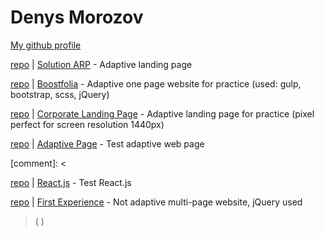 # Denys Morozov

[My github profile](https://github.com/beniciodenys)

[repo](https://github.com/beniciodenys/solution-arp/tree/main) | [Solution ARP](https://beniciodenys.github.io/solution-arp// "solution arp") - Adaptive landing page

[repo](https://github.com/beniciodenys/boostfolia-app) | [Boostfolia](https://beniciodenys.github.io/boostfolia/ "boostfolia") - Adaptive one page website for practice (used: gulp, bootstrap, scss, jQuery)

[repo](https://github.com/beniciodenys/CorporateLandingPage) | [Corporate Landing Page](https://beniciodenys.github.io/CorporateLandingPage/ "corporate landing page") - Adaptive landing page for practice (pixel perfect for screen resolution 1440px) 

[repo](https://github.com/beniciodenys/first-adaptive) | [Adaptive Page](https://beniciodenys.github.io/first-adaptive/ "test adaptive web page") - Test adaptive web page

[comment]: <

[repo](https://github.com/beniciodenys/coolinar-react) | [React.js](https://beniciodenys.github.io/coolinar-react/ "test React library") - Test React.js

[repo](https://github.com/beniciodenys/coolinar-jquery) | [First Experience](https://beniciodenys.github.io/coolinar-jquery/ "not adaptive, jQuery used") - Not adaptive multi-page website, jQuery used
> (
)
